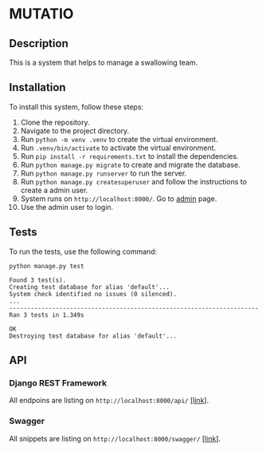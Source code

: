 # MUTATIO

## Description
This is a system that helps to manage a swallowing team.

## Installation
To install this system, follow these steps:
1. Clone the repository.
2. Navigate to the project directory.
3. Run `python -m venv .venv` to create the virtual environment.
4. Run `.venv/bin/activate` to activate the virtual environment.
5. Run `pip install -r requirements.txt` to install the dependencies.
6. Run `python manage.py migrate` to create and migrate the database.
7. Run `python manage.py runserver` to run the server.
8. Run `python manage.py createsuperuser` and follow the instructions to create a admin user.
9. System runs on `http://localhost:8000/`. Go to [admin](http://localhost:8000/admin/) page.
10. Use the admin user to login.

## Tests
To run the tests, use the following command:
```
python manage.py test
```
```
Found 3 test(s).
Creating test database for alias 'default'...
System check identified no issues (0 silenced).
...
----------------------------------------------------------------------
Ran 3 tests in 1.349s

OK
Destroying test database for alias 'default'...
```

## API
### Django REST Framework
All endpoins are listing on `http://localhost:8000/api/` [[link]](http://localhost:8000/api/).

### Swagger
All snippets are listing on `http://localhost:8000/swagger/` [[link]](http://localhost:8000/swagger/).
